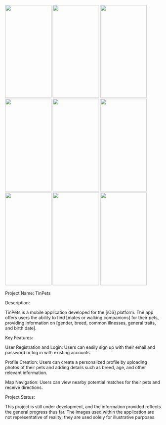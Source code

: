 <img src="https://github.com/user-attachments/assets/b51c1d11-8834-4a71-a489-70f46270983a" width="150" height="300">
<img src="https://github.com/user-attachments/assets/0037ad4b-1bcd-4191-a890-7ded3a56b086" width="150" height="300">
<img src="https://github.com/user-attachments/assets/4d39e0e3-8eeb-4cc9-a443-276cc37a6eaf" width="150" height="300">
<img src="https://github.com/user-attachments/assets/4e9c853a-982d-4656-b70c-65f6812bde09" width="150" height="300">
<img src="https://github.com/user-attachments/assets/b0836ad5-8ff2-496c-b2e7-143d03b4e487" width="150" height="300">
<img src="https://github.com/user-attachments/assets/40475e1e-3218-49b8-be7a-6c75aaa2e8a7" width="150" height="300">
<img src="https://github.com/user-attachments/assets/11af8798-a107-48ed-9d7a-360e3a22f4b3" width="150" height="300">
<img src="https://github.com/user-attachments/assets/0b828594-5cf6-4d1f-ab7e-545f76168956" width="150" height="300">
<img src="https://github.com/user-attachments/assets/4e9c3125-7260-4570-843c-5615b6688ec8" width="150" height="300">


Project Name: TinPets

Description:

TinPets is a mobile application developed for the [iOS] platform. The app offers users the ability to find [mates or walking companions] for their pets, providing information on [gender, breed, common illnesses, general traits, and birth date].

Key Features:

User Registration and Login: Users can easily sign up with their email and password or log in with existing accounts.

Profile Creation: Users can create a personalized profile by uploading photos of their pets and adding details such as breed, age, and other relevant information.

Map Navigation: Users can view nearby potential matches for their pets and receive directions.

Project Status:

This project is still under development, and the information provided reflects the general progress thus far.
The images used within the application are not representative of reality; they are used solely for illustrative purposes.
